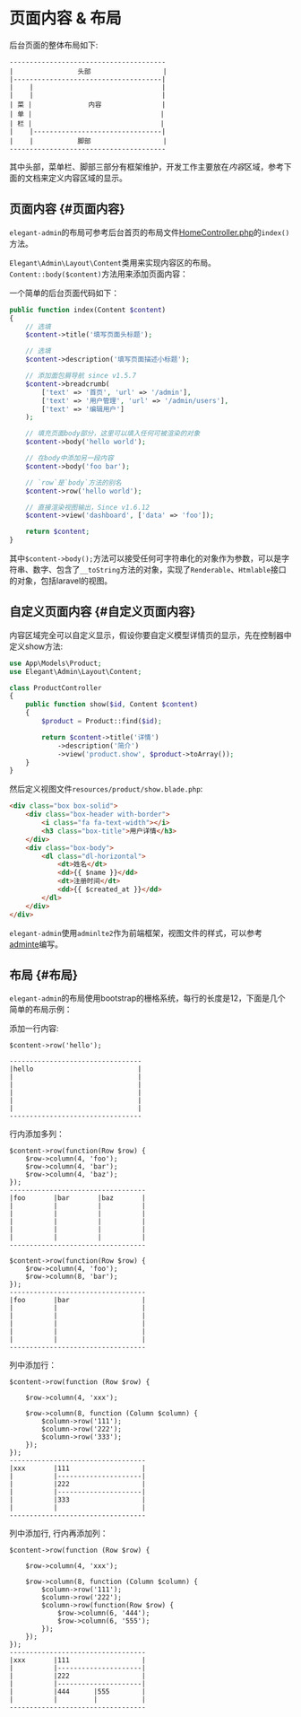 # 页面内容 & 布局

后台页面的整体布局如下:

```shell
---------------------------------------
|                头部                  |
|-------------------------------------|
|    |                                |
|    |                                |
| 菜 |              内容               |
| 单 |                                |
| 栏 |                                |
|    |--------------------------------|
|    |           脚部                  |
---------------------------------------
```

其中头部，菜单栏、脚部三部分有框架维护，开发工作主要放在*内容*区域，参考下面的文档来定义内容区域的显示。

## 页面内容 {#页面内容}

`elegant-admin`的布局可参考后台首页的布局文件[HomeController.php](https://github.com/elegant-admin/provider/blob/main/src/Console/stubs/HomeController.stub)的`index()`方法。

`Elegant\Admin\Layout\Content`类用来实现内容区的布局。`Content::body($content)`方法用来添加页面内容：

一个简单的后台页面代码如下：

```php
public function index(Content $content)
{
    // 选填
    $content->title('填写页面头标题');

    // 选填
    $content->description('填写页面描述小标题');

    // 添加面包屑导航 since v1.5.7
    $content->breadcrumb(
        ['text' => '首页', 'url' => '/admin'],
        ['text' => '用户管理', 'url' => '/admin/users'],
        ['text' => '编辑用户']
    );

    // 填充页面body部分，这里可以填入任何可被渲染的对象
    $content->body('hello world');

    // 在body中添加另一段内容
    $content->body('foo bar');

    // `row`是`body`方法的别名
    $content->row('hello world');

    // 直接渲染视图输出，Since v1.6.12
    $content->view('dashboard', ['data' => 'foo']);

    return $content;
}
```

其中`$content->body();`方法可以接受任何可字符串化的对象作为参数，可以是字符串、数字、包含了`__toString`方法的对象，实现了`Renderable`、`Htmlable`接口的对象，包括laravel的视图。

## 自定义页面内容 {#自定义页面内容}

内容区域完全可以自定义显示，假设你要自定义模型详情页的显示，先在控制器中定义show方法:

```php
use App\Models\Product;
use Elegant\Admin\Layout\Content;

class ProductController
{
    public function show($id, Content $content)
    {
        $product = Product::find($id);

        return $content->title('详情')
            ->description('简介')
            ->view('product.show', $product->toArray());
    }
}
```

然后定义视图文件`resources/product/show.blade.php`:

```html
<div class="box box-solid">
    <div class="box-header with-border">
        <i class="fa fa-text-width"></i>
        <h3 class="box-title">用户详情</h3>
    </div>
    <div class="box-body">
        <dl class="dl-horizontal">
            <dt>姓名</dt>
            <dd>{{ $name }}</dd>
            <dt>注册时间</dt>
            <dd>{{ $created_at }}</dd>
        </dl>
    </div>
</div>
```

`elegant-admin`使用`adminlte2`作为前端框架，视图文件的样式，可以参考[adminte](https://adminlte.io/themes/AdminLTE/pages/UI/general.html)编写。

## 布局 {#布局}

`elegant-admin`的布局使用bootstrap的栅格系统，每行的长度是12，下面是几个简单的布局示例：

添加一行内容:

```shell
$content->row('hello');

---------------------------------
|hello                          |
|                               |
|                               |
|                               |
|                               |
|                               |
---------------------------------
```

行内添加多列：

```shell
$content->row(function(Row $row) {
    $row->column(4, 'foo');
    $row->column(4, 'bar');
    $row->column(4, 'baz');
});
----------------------------------
|foo       |bar       |baz       |
|          |          |          |
|          |          |          |
|          |          |          |
|          |          |          |
|          |          |          |
----------------------------------

$content->row(function(Row $row) {
    $row->column(4, 'foo');
    $row->column(8, 'bar');
});
----------------------------------
|foo       |bar                  |
|          |                     |
|          |                     |
|          |                     |
|          |                     |
|          |                     |
----------------------------------
```

列中添加行：

```shell
$content->row(function (Row $row) {

    $row->column(4, 'xxx');

    $row->column(8, function (Column $column) {
        $column->row('111');
        $column->row('222');
        $column->row('333');
    });
});
----------------------------------
|xxx       |111                  |
|          |---------------------|
|          |222                  |
|          |---------------------|
|          |333                  |
|          |                     |
----------------------------------
```

列中添加行, 行内再添加列：

```shell
$content->row(function (Row $row) {

    $row->column(4, 'xxx');

    $row->column(8, function (Column $column) {
        $column->row('111');
        $column->row('222');
        $column->row(function(Row $row) {
            $row->column(6, '444');
            $row->column(6, '555');
        });
    });
});
----------------------------------
|xxx       |111                  |
|          |---------------------|
|          |222                  |
|          |---------------------|
|          |444      |555        |
|          |         |           |
----------------------------------
```